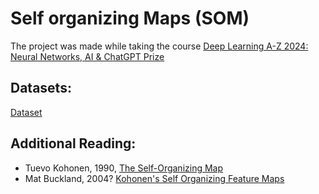 # Self organizing Maps (SOM)

The project was made while taking the course [Deep Learning A-Z 2024: Neural Networks, AI & ChatGPT Prize](https://www.udemy.com/course/deeplearning/?couponCode=KEEPLEARNING)

## Datasets:
[Dataset](https://github.com/flirtguru/Self-Organizing-Maps/blob/master/Credit_Card_Applications.csv)

## Additional Reading:
- Tuevo Kohonen, 1990, [The Self-Organizing Map](http://sci2s.ugr.es/keel/pdf/algorithm/articulo/1990-Kohonen-PIEEE.pdf)
- Mat Buckland, 2004? [Kohonen's Self Organizing Feature Maps](http://www.ai-junkie.com/ann/som/som1.html)
